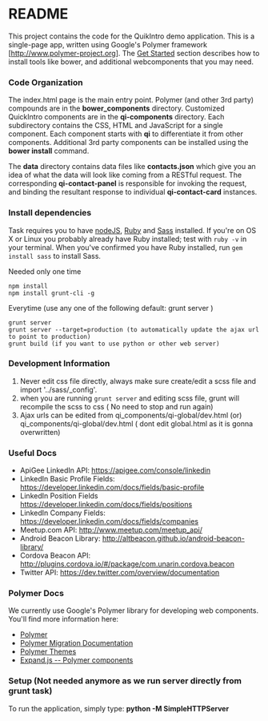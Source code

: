 # README #

This project contains the code for the QuikIntro demo application.  This is a single-page app, written using Google's  Polymer framework [http://www.polymer-project.org].  The [Get Started](https://www.polymer-project.org/docs/start/getting-the-code.html) section describes how to install tools like bower, and additional webcomponents that you may need.


###  Code Organization ###
The index.html page is the main entry point.  Polymer (and other 3rd party) compounds are in the **bower_components** directory.  Customized QuickIntro components are in the **qi-components** directory.  Each subdirectory contains the CSS, HTML and JavaScript for a single component.  Each component starts with **qi** to differentiate it from other components.  Additional 3rd party components can be installed using the **bower install** command.

The **data** directory contains data files like **contacts.json** which give you an idea of what the data will look like coming from a RESTful request.  The corresponding **qi-contact-panel** is responsible for invoking the request, and binding the resultant response to individual **qi-contact-card** instances.


### Install dependencies ####

Task requires you to have [nodeJS](https://nodejs.org/download/), [Ruby](http://www.ruby-lang.org/en/downloads/) and [Sass](http://sass-lang.com/download.html) installed. If you're on OS X or Linux you probably already have Ruby installed; test with `ruby -v` in your terminal. When you've confirmed you have Ruby installed, run `gem install sass` to install Sass.

Needed only one time

    npm install
    npm install grunt-cli -g

Everytime (use any one of the following default: grunt server )

    grunt server
    grunt server --target=production (to automatically update the ajax url to point to production)
    grunt build (if you want to use python or other web server)


### Development Information ###

  1. Never edit css file directly, always make sure create/edit a scss file and import '../sass/_config'.
  2. when you are running `grunt server` and editing scss file, grunt will recompile the scss to css ( No need to stop and run again)
  3. Ajax urls can be edited from qi_components/qi-global/dev.html (or) qi_components/qi-global/dev.html ( dont edit global.html as it is gonna overwritten)


### Useful Docs ###
* ApiGee LinkedIn API: https://apigee.com/console/linkedin
* LinkedIn Basic Profile Fields: https://developer.linkedin.com/docs/fields/basic-profile
* LinkedIn Position Fields https://developer.linkedin.com/docs/fields/positions
* LinkedIn Company Fields: https://developer.linkedin.com/docs/fields/companies
* Meetup.com API: http://www.meetup.com/meetup_api/
* Android Beacon Library: http://altbeacon.github.io/android-beacon-library/
* Cordova Beacon API: http://plugins.cordova.io/#/package/com.unarin.cordova.beacon
* Twitter API: https://dev.twitter.com/overview/documentation

### Polymer Docs ###
We currently use Google's Polymer library for developing web components.  You'll find more information here:

* [Polymer](http://polymer-project.org)
* [Polymer Migration Documentation](https://www.polymer-project.org/1.0/docs/migration.html)
* [Polymer Themes](https://polymerthemes.com/sky/)
* [Expand.js -- Polymer components](http://expandjs.com/)


### Setup (Not needed anymore as we run server directly from grunt task) ###
To run the application, simply type:
**python -M SimpleHTTPServer**